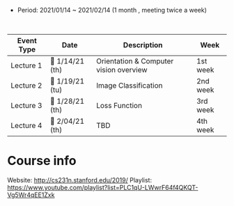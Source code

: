 
* Period: 2021/01/14 ~ 2021/02/14 (1 month , meeting twice a week)
<br>

Event Type | Date | Description | Week
---- | ---- | ---- | ----
Lecture 1 | :date: 1/14/21 (th)| Orientation & Computer vision overview  | 1st week
Lecture 2 | :date: 1/19/21 (tu)| Image Classification | 2nd week
Lecture 3 | :date: 1/28/21 (th) | Loss Function | 3rd week
Lecture 4 | :date: 2/04/21 (th) | TBD | 4th week

# Course info
Website: http://cs231n.stanford.edu/2019/
Playlist: https://www.youtube.com/playlist?list=PLC1qU-LWwrF64f4QKQT-Vg5Wr4qEE1Zxk
